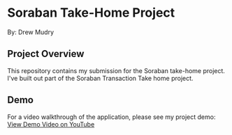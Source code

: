 # Soraban Take-Home Project
By: Drew Mudry
## Project Overview
This repository contains my submission for the Soraban take-home project. I've built out part of the Soraban Transaction Take home project. 

## Demo
For a video walkthrough of the application, please see my project demo: [View Demo Video on YouTube](https://www.youtube.com/watch?v=ecwOv4RRBf8)